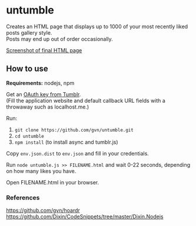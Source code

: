 # untumble

Creates an HTML page that displays up to 1000 of your most recently liked posts gallery style.  
Posts may end up out of order occasionally.

[Screenshot of final HTML page](http://i.imgur.com/wZpRF6X.png?1)

## How to use
**Requirements:** nodejs, npm

Get an [OAuth key from Tumblr](www.tumblr.com/oauth/apps).  
(Fill the application website and default callback URL fields with a throwaway such as localhost.me.)

Run:
1. `git clone https://github.com/gvn/untumble.git`
2. `cd untumble`
3. `npm install` (to install async and tumblr.js)

Copy `env.json.dist` to `env.json` and fill in your credentials.

Run `node untumble.js >> FILENAME.html` and wait 0-22 seconds, depending on how many likes you have.

Open FILENAME.html in your browser.

### References
https://github.com/gvn/hoardr  
https://github.com/Dixin/CodeSnippets/tree/master/Dixin.Nodejs
